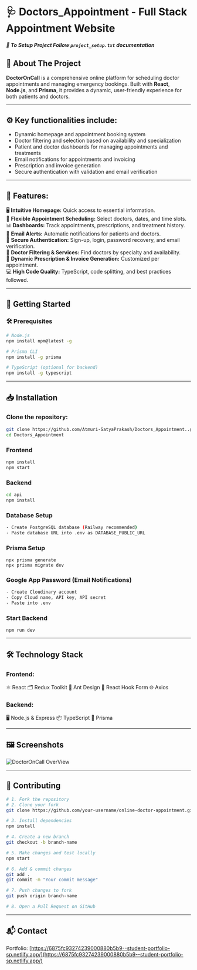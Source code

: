 # 🩺 Doctors_Appointment - Full Stack Appointment Website


##### 📄 To Setup Project Follow `project_setup.txt` documentation

## 📌 About The Project
**DoctorOnCall** is a comprehensive online platform for scheduling doctor appointments and managing emergency bookings. Built with **React**, **Node.js**, and **Prisma**, it provides a dynamic, user-friendly experience for both patients and doctors.  

---

## ⚙️ Key functionalities include:  
- Dynamic homepage and appointment booking system  
- Doctor filtering and selection based on availability and specialization  
- Patient and doctor dashboards for managing appointments and treatments  
- Email notifications for appointments and invoicing  
- Prescription and invoice generation  
- Secure authentication with validation and email verification

---

## 🌟 Features:
🖥️ **Intuitive Homepage:** Quick access to essential information.  
📅 **Flexible Appointment Scheduling:** Select doctors, dates, and time slots.  
📊 **Dashboards:** Track appointments, prescriptions, and treatment history.  
📩 **Email Alerts:** Automatic notifications for patients and doctors.  
🔐 **Secure Authentication:** Sign-up, login, password recovery, and email verification.  
🔎 **Doctor Filtering & Services:** Find doctors by specialty and availability.  
🧾 **Dynamic Prescription & Invoice Generation:** Customized per appointment.  
💻 **High Code Quality:** TypeScript, code splitting, and best practices followed.

---

## 🚀 Getting Started

### 🛠️ Prerequisites
```bash
# Node.js
npm install npm@latest -g

# Prisma CLI
npm install -g prisma

# TypeScript (optional for backend)
npm install -g typescript
```
---

## 📥 Installation

### Clone the repository:
```bash
git clone https://github.com/Atmuri-SatyaPrakash/Doctors_Appointment..git
cd Doctors_Appointment
```

### Frontend
```bash
npm install
npm start
```

### Backend
```bash
cd api
npm install
```

### Database Setup
```bash
- Create PostgreSQL database (Railway recommended)
- Paste database URL into .env as DATABASE_PUBLIC_URL
```

### Prisma Setup
```
npx prisma generate
npx prisma migrate dev
```

### Google App Password (Email Notifications)
```bash
- Create Cloudinary account
- Copy Cloud name, API key, API secret
- Paste into .env
```

### Start Backend
```
npm run dev
```
---

## 🛠️ Technology Stack

### Frontend:

⚛️ React
🗂️ Redux Toolkit
🎨 Ant Design
📝 React Hook Form
🌐 Axios

### Backend:

🖥️ Node.js & Express
📦 TypeScript
💾 Prisma

---

## 🖼️ Screenshots

![DoctorOnCall OverView](https://github.com/Ujjalzaman/Doctor-Appointment/assets/49386888/eeed56ce-3d9a-464d-91e5-588ea81ec5c0)

---

## 🤝 Contributing
```bash
# 1. Fork the repository
# 2. Clone your fork
git clone https://github.com/your-username/online-doctor-appointment.git

# 3. Install dependencies
npm install

# 4. Create a new branch
git checkout -b branch-name

# 5. Make changes and test locally
npm start

# 6. Add & commit changes
git add .
git commit -m "Your commit message"

# 7. Push changes to fork
git push origin branch-name

# 8. Open a Pull Request on GitHub
```
---

## 📬 Contact
Portfolio: [https://6875fc93274239000880b5b9--student-portfolio-sp.netlify.app/](https://6875fc93274239000880b5b9--student-portfolio-sp.netlify.app/)

